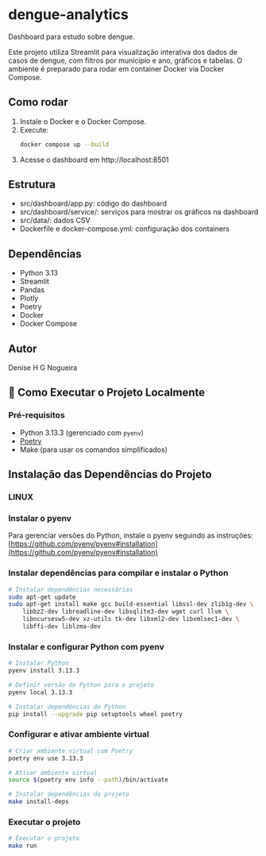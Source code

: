 # dengue-analytics

Dashboard para estudo sobre dengue.

Este projeto utiliza Streamlit para visualização interativa dos dados de casos de dengue, com filtros por município e ano, gráficos e tabelas. O ambiente é preparado para rodar em container Docker via Docker Compose.

## Como rodar

1. Instale o Docker e o Docker Compose.
2. Execute:
   ```bash
   docker compose up --build
   ```
3. Acesse o dashboard em http://localhost:8501

## Estrutura
- src/dashboard/app.py: código do dashboard
- src/dashboard/service/: serviços para mostrar os gráficos na dashboard
- src/data/: dados CSV
- Dockerfile e docker-compose.yml: configuração dos containers

## Dependências
- Python 3.13
- Streamlit
- Pandas
- Plotly
- Poetry
- Docker
- Docker Compose

## Autor
Denise H G Nogueira

## 🚀 Como Executar o Projeto Localmente

### Pré-requisitos

- Python 3.13.3 (gerenciado com `pyenv`)
- [Poetry](https://python-poetry.org/docs/#installation)
- Make (para usar os comandos simplificados)

## Instalação das Dependências do Projeto

### LINUX

### Instalar o pyenv
Para gerenciar versões do Python, instale o pyenv seguindo as instruções:
[https://github.com/pyenv/pyenv#installation](https://github.com/pyenv/pyenv#installation)

### Instalar dependências para compilar e instalar o Python
```bash
# Instalar dependências necessárias
sudo apt-get update
sudo apt-get install make gcc build-essential libssl-dev zlib1g-dev \
    libbz2-dev libreadline-dev libsqlite3-dev wget curl llvm \
    libncursesw5-dev xz-utils tk-dev libxml2-dev libxmlsec1-dev \
    libffi-dev liblzma-dev
```

### Instalar e configurar Python com pyenv
```bash
# Instalar Python
pyenv install 3.13.3

# Definir versão do Python para o projeto
pyenv local 3.13.3

# Instalar dependências do Python
pip install --upgrade pip setuptools wheel poetry
```

### Configurar e ativar ambiente virtual
```bash
# Criar ambiente virtual com Poetry
poetry env use 3.13.3

# Ativar ambiente virtual
source $(poetry env info --path)/bin/activate

# Instalar dependências do projeto
make install-deps
```

### Executar o projeto
```bash
# Executar o projeto
make run
```
